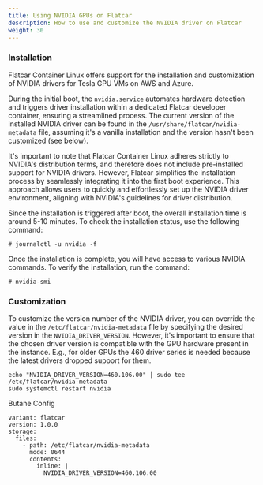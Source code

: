```yaml
---
title: Using NVIDIA GPUs on Flatcar
description: How to use and customize the NVIDIA driver on Flatcar
weight: 30
---
```


### Installation

Flatcar Container Linux offers support for the installation and customization of NVIDIA drivers for Tesla GPU VMs on AWS and Azure.

During the initial boot, the `nvidia.service` automates hardware detection and triggers driver installation within a dedicated Flatcar developer container, ensuring a streamlined process. The current version of the installed NVIDIA driver can be found in the `/usr/share/flatcar/nvidia-metadata` file, assuming it's a vanilla installation and the version hasn't been customized (see below).

It's important to note that Flatcar Container Linux adheres strictly to NVIDIA's distribution terms, and therefore does not include pre-installed support for NVIDIA drivers. However, Flatcar simplifies the installation process by seamlessly integrating it into the first boot experience. This approach allows users to quickly and effortlessly set up the NVIDIA driver environment, aligning with NVIDIA's guidelines for driver distribution.

Since the installation is triggered after boot, the overall installation time is around 5-10 minutes. To check the installation status, use the following command:

```
# journalctl -u nvidia -f
```

Once the installation is complete, you will have access to various NVIDIA commands. To verify the installation, run the command:

```
# nvidia-smi
```

### Customization

To customize the version number of the NVIDIA driver, you can override the value in the `/etc/flatcar/nvidia-metadata` file by specifying the desired version in the `NVIDIA_DRIVER_VERSION`. However, it's important to ensure that the chosen driver version is compatible with the GPU hardware present in the instance.
E.g., for older GPUs the 460 driver series is needed because the latest drivers dropped support for them.

```
echo "NVIDIA_DRIVER_VERSION=460.106.00" | sudo tee /etc/flatcar/nvidia-metadata
sudo systemctl restart nvidia
```

Butane Config

```
variant: flatcar
version: 1.0.0
storage:
  files:
    - path: /etc/flatcar/nvidia-metadata
      mode: 0644
      contents:
        inline: |
          NVIDIA_DRIVER_VERSION=460.106.00
